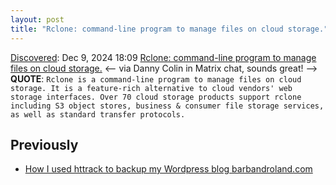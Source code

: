 ```yaml
---
layout: post
title: "Rclone: command-line program to manage files on cloud storage."
---
```

[Discovered](http://rolandtanglao.com/2020/07/29/p1-blogthis-checkvist-list-links-to-blog/): Dec 9, 2024 18:09 [Rclone: command-line program to manage files on cloud storage.](https://rclone.org/) <-- via Danny Colin in Matrix chat, sounds great! --> **QUOTE**: `Rclone is a command-line program to manage files on cloud storage. It is a feature-rich alternative to cloud vendors' web storage interfaces. Over 70 cloud storage products support rclone including S3 object stores, business & consumer file storage services, as well as standard transfer protocols.` 
## Previously
* [How I used httrack to backup my Wordpress blog barbandroland.com](http://rolandtanglao.com/2024/04/29/p1-backup-wordpress-blog-httrack/)
